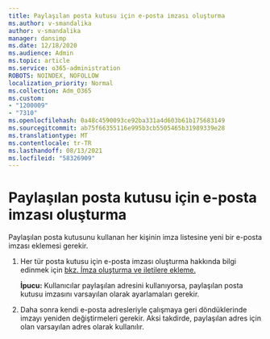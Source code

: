```yaml
---
title: Paylaşılan posta kutusu için e-posta imzası oluşturma
ms.author: v-smandalika
author: v-smandalika
manager: dansimp
ms.date: 12/18/2020
ms.audience: Admin
ms.topic: article
ms.service: o365-administration
ROBOTS: NOINDEX, NOFOLLOW
localization_priority: Normal
ms.collection: Adm_O365
ms.custom:
- "1200009"
- "7310"
ms.openlocfilehash: 0a48c4590093ce92ba331a4d603b61b175683149
ms.sourcegitcommit: ab75f66355116e995b3cb5505465b31989339e28
ms.translationtype: MT
ms.contentlocale: tr-TR
ms.lasthandoff: 08/13/2021
ms.locfileid: "58326909"
---
```

# <a name="create-an-email-signature-for-a-shared-mailbox"></a>Paylaşılan posta kutusu için e-posta imzası oluşturma

Paylaşılan posta kutusunu kullanan her kişinin imza listesine yeni bir e-posta imzası eklemesi gerekir.

1. Her tür posta kutusu için e-posta imzası oluşturma hakkında bilgi edinmek için [bkz. İmza oluşturma ve iletilere ekleme.](https://support.office.com/article/8ee5d4f4-68fd-464a-a1c1-0e1c80bb27f2)

    **İpucu:** Kullanıcılar paylaşılan adresini kullanıyorsa, paylaşılan posta kutusu imzasını varsayılan olarak ayarlamaları gerekir.
1. Daha sonra kendi e-posta adresleriyle çalışmaya geri döndüklerinde imzayı yeniden değiştirmeleri gerekir. Aksi takdirde, paylaşılan adres için olan varsayılan adres olarak kullanılır.
